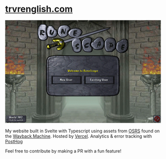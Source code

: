 # [trvrenglish.com](https://www.trvrenglish.com)

<img src="/static/gifs/login.gif" alt="OSRS Login Page" width="800"/>

My website built in Svelte with Typescript using assets from [OSRS](https://oldschool.runescape.com/) found on the [Wayback Machine](https://web.archive.org/). Hosted by [Vercel](https://vercel.com/). Analytics & error tracking with [PostHog](https://us.posthog.com)

Feel free to contribute by making a PR with a fun feature!
